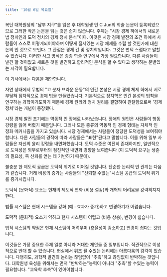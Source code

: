 ```yaml
---
title: '10월 6일 목요일'
---
```

복단 대학원생의 "남부 지구"를 읽은 후 대학원생 인 C Jun의 학술 논문이 등록되었으므로 그러한 작은 논문을 읽는 것은 쉽지 않습니다. 주제는 "시장 경제 하에서의 새로운 법 정치인과 도덕 정치의 경제 정치 분석"이다. 이것은 시장 경제 발전의 조건 하에서 사람들이 스스로 어떻게되어야하며 어떻게 질서있는 시장 체제를 수립 할 것인가에 대한 논의 인 것으로 보인다. 그 관점은 경제 간 및 정치학입니다. 그것은 변덕 스럽다고 말할 수 있습니다. 이러한 사고 방식은 종종 학술 연구에서 가장 필요합니다. 다른 사람들이 발견 할 것이없고 새로운 것을 발견하고 합리적인 분석을 할 수 있다고 생각하는 분별있는 시각이 필요합니다.

이 기사에서는 다음을 제안합니다.

자연 상태에서 무법의 "고 분자 브라운 운동"의 인간 본성은 시장 경제 체제 하에서 서로 부딪혀 점차적으로 경제 법을 만들었습니다. 기본적으로 정치학은 인간 본성의 법칙을 연구하는 과학이기도하기 때문에 경제 원리와 정치 원리를 결합하여 관찰함으로써 '경제 정치'라는 개념이 등장했다.

시장 경제 발전 초기에는 역동적 인 장애로 나타났습니다. 장애의 원인은 사람들이 행동 강령을 잃어 버렸기 때문입니다. 그러나 모든 종류의 역동적 인 경제 형태는 자체적 인 정화 메커니즘을 가지고 있습니다. 시장 경제에서는 사람들이 정당한 도덕성을 보여줘야합니다. 다른 사람들의 경작에 따라 사람들은 "표현"된다고 말합니다. 이를 위해 일부 사람들은 자신의 윤리 강령을 내면화했습니다. 도덕 수준은 여전히 ​​존재하지만, 일반적으로 도덕성은 외부로부터의 점진적인 내면화 경향을 보여줍니다 (이 도덕적 요구는 생존의 필요성, 즉 신뢰를 얻는 데 기반하기 때문에).

불충분 한 제도적 공급은 도덕적 위기로 이어질 것입니다. 단순한 논리적 인 관계는 다음과 같습니다. 거래 비용의 증가는 사람들의 "신뢰할 수없는"시스템 공급의 도덕적 위기를 증가시킵니다.

도덕적 (문화적) 요소는 현재의 제도적 변화 (비용 절감)와 개혁의 어려움을 강력히지지한다.

법률 시스템은 현재 시스템을 강화 (예 : 효과가 증가)하고 변경하기가 어렵습니다.

도덕적 (문화적) 요소가 약하고 현재 시스템이 어렵고 (비용 상승), 변경이 쉽습니다.

법적 시스템의 약점은 현재 시스템이 어려우며 (효율성이 감소하고) 변경이 쉽다는 것입니다.

이것들은 가장 중요한 주제 일뿐 아니라 거대한 제안들 중 일부입니다. 직관적으로 이성적으로 반대 할 수 있습니다. 현실에서 위조 될 수있는 논리에는 아름다움의 감각이 있습니다. 다행히도, 과학적 발견의 논리는 끊임없이 "추측"하고 끊임없이 반박하는 것입니다. 대학원생 육성을 위해서는 먼저 "반박하는"능력이 아니라 "추측"할 수있는 능력이 필요합니다. "교육학 추측"이 있어야합니다.

